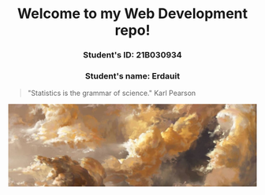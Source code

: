 

<div id = "header", align = "center">
  <h1> Welcome to my Web Development repo! </h1>
  <h3>Student's ID: 21B030934</h3>
  <h3>Student's name: Erdauit</h3>
</div>


> "Statistics is the grammar of science." Karl Pearson


![Header](https://github.com/Erdauit/erdauit/blob/main/assets/1a3f99383bf159bf76bbb6bfef7333e8.jpg)
